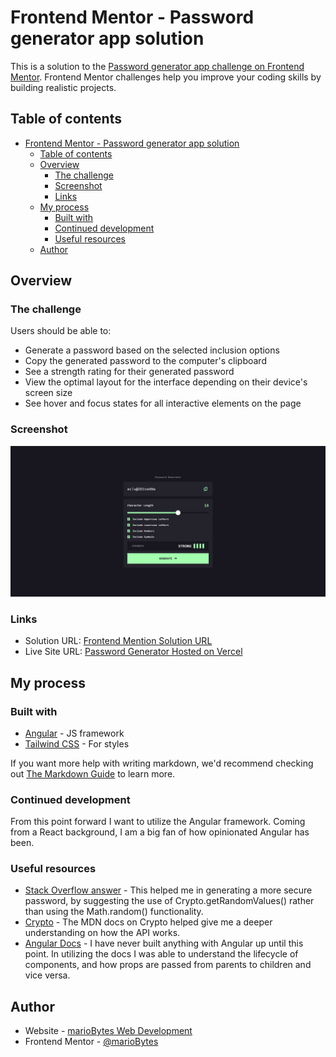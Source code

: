 # Frontend Mentor - Password generator app solution

This is a solution to the [Password generator app challenge on Frontend Mentor](https://www.frontendmentor.io/challenges/password-generator-app-Mr8CLycqjh). Frontend Mentor challenges help you improve your coding skills by building realistic projects.

## Table of contents

- [Frontend Mentor - Password generator app solution](#frontend-mentor---password-generator-app-solution)
  - [Table of contents](#table-of-contents)
  - [Overview](#overview)
    - [The challenge](#the-challenge)
    - [Screenshot](#screenshot)
    - [Links](#links)
  - [My process](#my-process)
    - [Built with](#built-with)
    - [Continued development](#continued-development)
    - [Useful resources](#useful-resources)
  - [Author](#author)

## Overview

### The challenge

Users should be able to:

- Generate a password based on the selected inclusion options
- Copy the generated password to the computer's clipboard
- See a strength rating for their generated password
- View the optimal layout for the interface depending on their device's screen size
- See hover and focus states for all interactive elements on the page

### Screenshot

![Screenshot](./screenshot.png)

### Links

- Solution URL: [Frontend Mention Solution URL](https://www.frontendmentor.io/solutions/password-generator-app-angular-tailwindcss-typescript-AqJRAPouBD)
- Live Site URL: [Password Generator Hosted on Vercel](https://password-generator-app-sage.vercel.app/)

## My process

### Built with

- [Angular](https://angular.io/) - JS framework
- [Tailwind CSS](https://tailwindcss.com/) - For styles

If you want more help with writing markdown, we'd recommend checking out [The Markdown Guide](https://www.markdownguide.org/) to learn more.

### Continued development

From this point forward I want to utilize the Angular framework. Coming from a React background, I am a big fan of how opinionated Angular has been.

### Useful resources

- [Stack Overflow answer](https://stackoverflow.com/a/51540480/10462660) - This helped me in generating a more secure password, by suggesting the use of Crypto.getRandomValues() rather than using the Math.random() functionality.
- [Crypto](https://developer.mozilla.org/en-US/docs/Web/API/Crypto/getRandomValues) - The MDN docs on Crypto helped give me a deeper understanding on how the API works.
- [Angular Docs](https://angular.io/docs) - I have never built anything with Angular up until this point. In utilizing the docs I was able to understand the lifecycle of components, and how props are passed from parents to children and vice versa.

## Author

- Website - [marioBytes Web Development](https://mariobytes.dev)
- Frontend Mentor - [@marioBytes](https://www.frontendmentor.io/profile/marioBytes)
